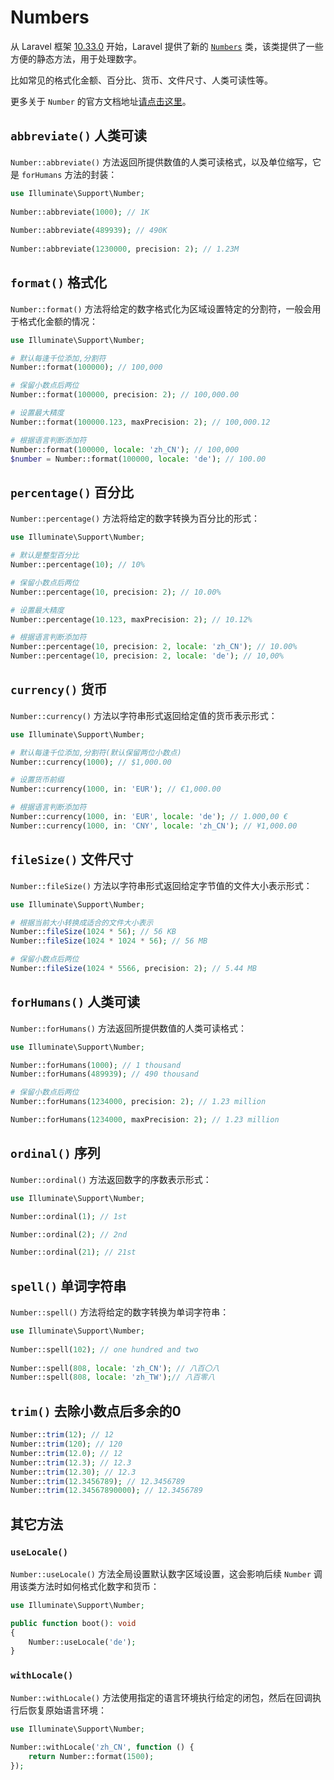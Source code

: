 # Numbers

从 Laravel 框架 [10.33.0](https://github.com/laravel/framework/releases/tag/v10.33.0) 开始，Laravel 提供了新的 [`Numbers`](https://github.com/laravel/framework/pull/48845) 类，该类提供了一些方便的静态方法，用于处理数字。

比如常见的格式化金额、百分比、货币、文件尺寸、人类可读性等。

更多关于 `Number` 的官方文档地址[请点击这里](https://laravel.com/docs/master/helpers#numbers)。

## `abbreviate()` 人类可读
`Number::abbreviate()` 方法返回所提供数值的人类可读格式，以及单位缩写，它是 `forHumans` 方法的封装：

```php
use Illuminate\Support\Number;
 
Number::abbreviate(1000); // 1K
 
Number::abbreviate(489939); // 490K
 
Number::abbreviate(1230000, precision: 2); // 1.23M
```

## `format()` 格式化

`Number::format()` 方法将给定的数字格式化为区域设置特定的分割符，一般会用于格式化金额的情况：

```php
use Illuminate\Support\Number;

# 默认每逢千位添加,分割符
Number::format(100000); // 100,000

# 保留小数点后两位
Number::format(100000, precision: 2); // 100,000.00

# 设置最大精度
Number::format(100000.123, maxPrecision: 2); // 100,000.12

# 根据语言判断添加符
Number::format(100000, locale: 'zh_CN'); // 100,000
$number = Number::format(100000, locale: 'de'); // 100.00
```

## `percentage()` 百分比

`Number::percentage()` 方法将给定的数字转换为百分比的形式：

```php
use Illuminate\Support\Number;

# 默认是整型百分比
Number::percentage(10); // 10%

# 保留小数点后两位
Number::percentage(10, precision: 2); // 10.00%

# 设置最大精度
Number::percentage(10.123, maxPrecision: 2); // 10.12%

# 根据语言判断添加符
Number::percentage(10, precision: 2, locale: 'zh_CN'); // 10.00%
Number::percentage(10, precision: 2, locale: 'de'); // 10,00%
```


## `currency()` 货币

`Number::currency()` 方法以字符串形式返回给定值的货币表示形式：

```php
use Illuminate\Support\Number;

# 默认每逢千位添加,分割符(默认保留两位小数点)
Number::currency(1000); // $1,000.00

# 设置货币前缀
Number::currency(1000, in: 'EUR'); // €1,000.00

# 根据语言判断添加符
Number::currency(1000, in: 'EUR', locale: 'de'); // 1.000,00 €
Number::currency(1000, in: 'CNY', locale: 'zh_CN'); // ¥1,000.00
```

## `fileSize()` 文件尺寸

`Number::fileSize()` 方法以字符串形式返回给定字节值的文件大小表示形式：

```php
use Illuminate\Support\Number;

# 根据当前大小转换成适合的文件大小表示
Number::fileSize(1024 * 56); // 56 KB
Number::fileSize(1024 * 1024 * 56); // 56 MB

# 保留小数点后两位
Number::fileSize(1024 * 5566, precision: 2); // 5.44 MB
```

## `forHumans()` 人类可读

`Number::forHumans()` 方法返回所提供数值的人类可读格式：

```php
use Illuminate\Support\Number;

Number::forHumans(1000); // 1 thousand
Number::forHumans(489939); // 490 thousand

# 保留小数点后两位 
Number::forHumans(1234000, precision: 2); // 1.23 million

Number::forHumans(1234000, maxPrecision: 2); // 1.23 million
```

## `ordinal()` 序列

`Number::ordinal()` 方法返回数字的序数表示形式：

```php
use Illuminate\Support\Number;

Number::ordinal(1); // 1st

Number::ordinal(2); // 2nd

Number::ordinal(21); // 21st
```

## `spell()` 单词字符串

`Number::spell()` 方法将给定的数字转换为单词字符串：

```php
use Illuminate\Support\Number;
 
Number::spell(102); // one hundred and two
 
Number::spell(808, locale: 'zh_CN'); // 八百〇八
Number::spell(808, locale: 'zh_TW');// 八百零八
```

## `trim()` 去除小数点后多余的0

```php
Number::trim(12); // 12
Number::trim(120); // 120
Number::trim(12.0); // 12
Number::trim(12.3); // 12.3
Number::trim(12.30); // 12.3
Number::trim(12.3456789); // 12.3456789
Number::trim(12.34567890000); // 12.3456789
```


## 其它方法

### `useLocale()`

`Number::useLocale()` 方法全局设置默认数字区域设置，这会影响后续 `Number` 调用该类方法时如何格式化数字和货币：

```php
use Illuminate\Support\Number;

public function boot(): void
{
    Number::useLocale('de');
}
```

### `withLocale()`

`Number::withLocale()` 方法使用指定的语言环境执行给定的闭包，然后在回调执行后恢复原始语言环境：

```php
use Illuminate\Support\Number;
 
Number::withLocale('zh_CN', function () {
    return Number::format(1500);
});
```